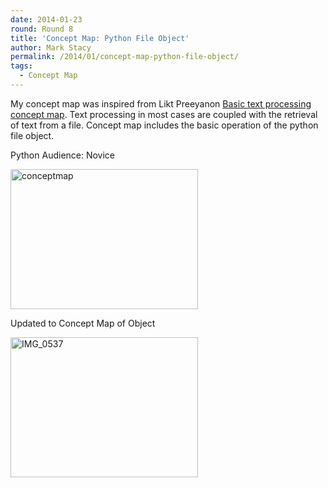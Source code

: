 ```yaml
---
date: 2014-01-23
round: Round 8
title: 'Concept Map: Python File Object'
author: Mark Stacy
permalink: /2014/01/concept-map-python-file-object/
tags:
  - Concept Map
---
```

My concept map was inspired from Likt Preeyanon [Basic text processing concept map][1]. Text processing in most cases are coupled with the retrieval of text from a file. Concept map includes the basic operation of the python file object.

Python Audience: Novice

[<img class="alignnone size-medium wp-image-5663" alt="conceptmap" src="/software-carpentry-training-website/uploads/2014/01/conceptmap-300x224.jpeg" width="300" height="224" />][2]

Updated to Concept Map of Object

[<img class="alignnone size-medium wp-image-5739" alt="IMG_0537" src="/software-carpentry-training-website/uploads/2014/01/IMG_0537-300x224.jpg" width="300" height="224" />][3]

&nbsp;

 [1]: http://teaching.software-carpentry.org/2014/01/22/basic-text-processing-with-python-built-in-string-methods-with-examples/
 [2]: /software-carpentry-training-website/uploads/2014/01/conceptmap.jpeg
 [3]: /software-carpentry-training-website/uploads/2014/01/IMG_0537.jpg
